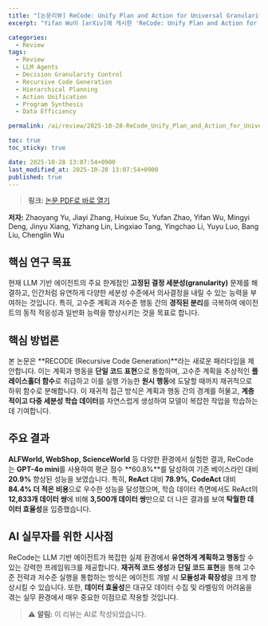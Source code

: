 ```yaml
---
title: "[논문리뷰] ReCode: Unify Plan and Action for Universal Granularity Control"
excerpt: "Yifan Wu이 [arXiv]에 게시한 'ReCode: Unify Plan and Action for Universal Granularity Control' 논문에 대한 자세한 리뷰입니다."

categories:
  - Review
tags:
  - Review
  - LLM Agents
  - Decision Granularity Control
  - Recursive Code Generation
  - Hierarchical Planning
  - Action Unification
  - Program Synthesis
  - Data Efficiency

permalink: /ai/review/2025-10-28-ReCode_Unify_Plan_and_Action_for_Universal_Granularity_Control/

toc: true
toc_sticky: true

date: 2025-10-28 13:07:54+0900
last_modified_at: 2025-10-28 13:07:54+0900
published: true
---
```

> **링크:** [논문 PDF로 바로 열기](https://arxiv.org/abs/2510.23564)

**저자:** Zhaoyang Yu, Jiayi Zhang, Huixue Su, Yufan Zhao, Yifan Wu, Mingyi Deng, Jinyu Xiang, Yizhang Lin, Lingxiao Tang, Yingchao Li, Yuyu Luo, Bang Liu, Chenglin Wu



## 핵심 연구 목표
현재 LLM 기반 에이전트의 주요 한계점인 **고정된 결정 세분성(granularity)** 문제를 해결하고, 인간처럼 유연하게 다양한 세분성 수준에서 의사결정을 내릴 수 있는 능력을 부여하는 것입니다. 특히, 고수준 계획과 저수준 행동 간의 **경직된 분리**를 극복하여 에이전트의 동적 적응성과 일반화 능력을 향상시키는 것을 목표로 합니다.

## 핵심 방법론
본 논문은 **RECODE (Recursive Code Generation)**라는 새로운 패러다임을 제안합니다. 이는 계획과 행동을 **단일 코드 표현**으로 통합하며, 고수준 계획을 추상적인 **플레이스홀더 함수**로 취급하고 이를 실행 가능한 **원시 행동**에 도달할 때까지 재귀적으로 하위 함수로 분해합니다. 이 재귀적 접근 방식은 계획과 행동 간의 경계를 허물고, **계층적이고 다중 세분성 학습 데이터**를 자연스럽게 생성하여 모델이 복잡한 작업을 학습하는 데 기여합니다.

## 주요 결과
**ALFWorld, WebShop, ScienceWorld** 등 다양한 환경에서 실험한 결과, ReCode는 **GPT-4o mini**를 사용하여 평균 점수 **60.8%**를 달성하여 기존 베이스라인 대비 **20.9%** 향상된 성능을 보였습니다. 특히, **ReAct** 대비 **78.9%**, **CodeAct** 대비 **84.4% 더 적은 비용**으로 우수한 성능을 달성했으며, 학습 데이터 측면에서도 ReAct의 **12,833개 데이터 쌍**에 비해 **3,500개 데이터 쌍**만으로 더 나은 결과를 보여 **탁월한 데이터 효율성**을 입증했습니다.

## AI 실무자를 위한 시사점
ReCode는 LLM 기반 에이전트가 복잡한 실제 환경에서 **유연하게 계획하고 행동**할 수 있는 강력한 프레임워크를 제공합니다. **재귀적 코드 생성**과 **단일 코드 표현**을 통해 고수준 전략과 저수준 실행을 통합하는 방식은 에이전트 개발 시 **모듈성과 확장성**을 크게 향상시킬 수 있습니다. 또한, **데이터 효율성**은 대규모 데이터 수집 및 라벨링의 어려움을 겪는 실무 환경에서 매우 중요한 이점으로 작용할 것입니다.

> ⚠️ **알림:** 이 리뷰는 AI로 작성되었습니다.